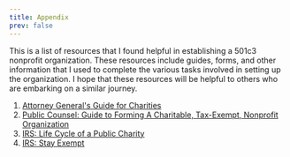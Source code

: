 ```yaml
---
title: Appendix
prev: false
---
```


This is a list of resources that I found helpful in establishing a 501c3 nonprofit organization. These resources include guides, forms, and other information that I used to complete the various tasks involved in setting up the organization. I hope that these resources will be helpful to others who are embarking on a similar journey.

1. [Attorney General's Guide for Charities](https://www.oag.ca.gov/system/files/media/Guide%20for%20Charities.pdf)
1. [Public Counsel: Guide to Forming A Charitable, Tax-Exempt, Nonprofit Organization](https://publiccounsel.org/publications/guide-to-forming-a-charitable-tax-exempt-nonprofit-organization-2020/)
1. [IRS: Life Cycle of a Public Charity](https://www.irs.gov/charities-non-profits/charitable-organizations/life-cycle-of-a-public-charity)
1. [IRS: Stay Exempt](https://www.stayexempt.irs.gov/)